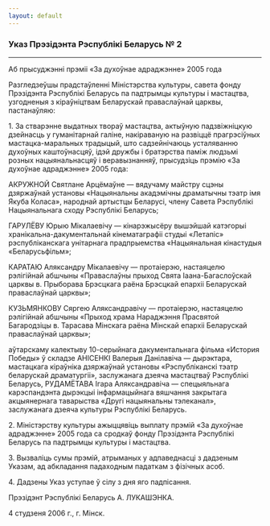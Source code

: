 ```yaml
---
layout: default
---
```


### Указ Прэзідэнта Рэспублікі Беларусь № 2

****

<span class="underline"></span>

Аб прысуджэнні прэміі «За духоўнае адраджэнне» 2005 года

Разгледзеўшы прадстаўленні Міністэрства культуры, савета фонду
Прэзідэнта Рэспублікі Беларусь па падтрымцы культуры і
мастацтва, узгодненыя з кіраўніцтвам Беларускай праваслаўнай
царквы, пастанаўляю:

1\. За стварэнне выдатных твораў мастацтва, актыўную падзвіжніцкую
дзейнасць у гуманітарнай галіне, накіраваную на развіццё
прагрэсіўных мастацка-маральных традыцый, што садзейнічаюць
усталяванню духоўных каштоўнасцяў, ідэй дружбы і братэрства паміж
людзьмі розных нацыянальнасцяў і веравызнанняў, прысудзіць прэмію
«За духоўнае адраджэнне» 2005 года:

АКРУЖНОЙ Святлане Арцёмаўне — вядучаму майстру сцэны дзяржаўнай установы
«Нацыянальны акадэмічны драматычны тэатр імя Якуба Коласа», народнай
артыстцы Беларусі, члену Савета Рэспублікі Нацыянальнага сходу
Рэспублікі Беларусь;

ГАРУЛЁВУ Юрыю Мікалаевічу — кінарэжысёру вышэйшай катэгорыі
хранікальна-дакументальнай кінематаграфіі студыі «Летапіс»
рэспубліканскага унітарнага прадпрыемства «Нацыянальная кінастудыя
«Беларусьфільм»;

КАРАТАЮ Аляксандру Мікалаевічу — протаіерэю, настаяцелю рэлігійнай
абшчыны «Праваслаўны прыход Свята Iаана-Багаслоўскай царквы в.
Прыборава Брэсцкага раёна Брэсцкай епархіі Беларускай праваслаўнай
царквы»;

КУЗЬМЯНКОВУ Сяргею Аляксандравічу — протаіерэю, настаяцелю рэлігійнай
абшчыны «Прыход храма Нараджэння Прасвятой Багародзіцы в. Тарасава
Мінскага раёна Мінскай епархіі Беларускай праваслаўнай царквы»;

аўтарскаму калектыву 10-серыйнага дакументальнага фільма «История
Победы» ў складзе АНIСЕНКI Валерыя Данілавіча — дырэктара,
мастацкага кіраўніка дзяржаўнай установы «Рэспубліканскі тэатр
беларускай драматургіі», заслужанага дзеяча мастацтваў Рэспублікі
Беларусь, РУДАМЁТАВА Iгара Аляксандравіча — спецыяльнага
карэспандэнта дырэкцыі інфармацыйнага вяшчання закрытага
акцыянернага таварыства «Другі нацыянальны тэлеканал», заслужанага
дзеяча культуры Рэспублікі Беларусь.

2\. Міністэрству культуры ажыццявіць выплату прэмій «За духоўнае
адраджэнне» 2005 года са сродкаў фонду Прэзідэнта Рэспублікі
Беларусь па падтрымцы культуры і мастацтва.

3\. Вызваліць сумы прэмій, атрыманых у адпаведнасці з дадзеным Указам,
ад абкладання падаходным падаткам з фізічных асоб.

4\. Дадзены Указ уступае ў сілу з дня яго падпісання.

Прэзідэнт Рэспублікі Беларусь А. ЛУКАШЭНКА.

4 студзеня 2006 г., г. Мінск.
